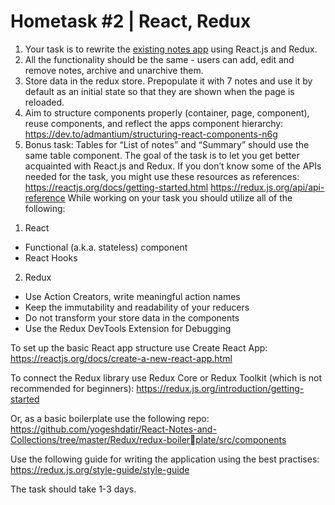 # Hometask #2 | React, Redux

1. Your task is to rewrite the [existing notes app](https://github.com/iNikolas/radency-java-script-1st-task) using React.js and Redux.
2. All the functionality should be the same - users can add, edit and remove notes,
   archive and unarchive them.
3. Store data in the redux store. Prepopulate it with 7 notes and use it by default as an
   initial state so that they are shown when the page is reloaded.
4. Aim to structure components properly (container, page, component), reuse
   components, and reflect the apps component hierarchy:
   https://dev.to/admantium/structuring-react-components-n6g
5. Bonus task: Tables for “List of notes” and “Summary” should use the same table
   component.
   The goal of the task is to let you get better acquainted with React.js and Redux. If you don’t
   know some of the APIs needed for the task, you might use these resources as references:
   https://reactjs.org/docs/getting-started.html
   https://redux.js.org/api/api-reference
   While working on your task you should utilize all of the following:

1) React

- Functional (a.k.a. stateless) component
- React Hooks

2. Redux

- Use Action Creators, write meaningful action names
- Keep the immutability and readability of your reducers
- Do not transform your store data in the components
- Use the Redux DevTools Extension for Debugging

To set up the basic React app structure use Create React App:
https://reactjs.org/docs/create-a-new-react-app.html

To connect the Redux library use Redux Core or Redux Toolkit (which is not recommended
for beginners):
https://redux.js.org/introduction/getting-started

Or, as a basic boilerplate use the following repo:
https://github.com/yogeshdatir/React-Notes-and-Collections/tree/master/Redux/redux-boilerplate/src/components

Use the following guide for writing the application using the best practises:
https://redux.js.org/style-guide/style-guide

The task should take 1-3 days.
